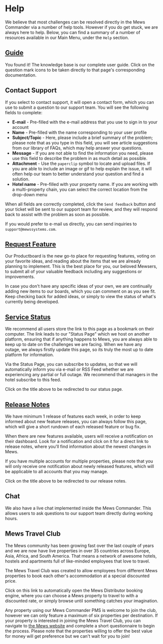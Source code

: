 # Help

We believe that most challenges can be resolved directly in the Mews Commander via a number of help tools. However if you do get stuck, we are always here to help. Below, you can find a summary of a number of resources available in our Main Menu, under the `Help` section.

## [Guide](https://mews-systems.gitbook.io/commander-guide)

You found it! The knowledge base is our complete user guide. Click on the question mark icons to be taken directly to that page's corresponding documentation.

## Contact Support

If you select to contact support, it will open a contact form, which you can use to submit a question to our support team. You will see the following fields to complete:

* **E-mail** - Pre-filled with the e-mail address that you use to sign in to your account
* **Name** - Pre-filled with the name corresponding to your user profile
* **Subject/Topic** - Here, please include a brief summary of the problem; please note that as you type in this field, you will see article suggestions from our library of FAQs, which may help answer your questions.
* **Message** - If you are not able to find the information you need, please use this field to describe the problem in as much detail as possible. 
* **Attachment** - Use the `paperclip` symbol to locate and upload files. If you are able to include an image or gif to help explain the issue, it will often help our team to better understand your question and find a solution.
* **Hotel name** - Pre-filled with your property name. If you are working with a multi-property chain, you can select the correct location from the drop-down menu

When all fields are correctly completed, click the `Send feedback` button and your ticket will be sent to our support team for review, and they will respond back to assist with the problem as soon as possible.

If you would prefer to e-mail us directly, you can send inquiries to `support@mewssystems.com`.

## [Request Feature](https://portal.productboard.com/mewssystems/tabs/2-planned)

Our Productboard is the new go-to place for requesting features, voting on your favorite ideas, and reading about the items that we are already planning to implement. This is the best place for you, our beloved Mewsers, to submit all of your valuable feedback including any suggestions or improvements.

In case you don't have any specific ideas of your own, we are continually adding new items to our boards, which you can comment on as you see fit. Keep checking back for added ideas, or simply to view the status of what's currently being developed.

## [Service Status](http://status.mews.li/)

We recommend all users store the link to this page as a bookmark on their computer. The link leads to our "Status Page" which we host on another platform, ensuring that if anything happens to Mews, you are always able to keep up to date on the challenges we are facing. When we have any outage, we always firstly update this page, so its truly the most up to date platform for information.

Via the Status Page, you can subscribe to updates, so that we will automatically inform you via e-mail or RSS Feed whether we are experiencing any partial or full outage. We recommend that managers in the hotel subscribe to this feed.

Click on the title above to be redirected to our status page.

## [Release Notes](http://www.mewssystems.com/release-notes/)

We have minimum 1 release of features each week, in order to keep informed about new feature releases, you can always follow this page, which will give a short rundown of each released feature or bug fix.

When there are new features available, users will receive a notification on their dashboard. Look for a notification and click on it for a direct link to release notes, where you'll find information about the newest changes in Mews.

If you have multiple accounts for multiple properties, please note that you will only receive one notification about newly released features, which will be applicable to all accounts that you may manage.

Click on the title above to be redirected to our release notes.

## Chat

We also have a live chat implemented inside the Mews Commander. This allows users to ask questions to our support team directly during working hours.

## Mews Travel Club

The Mews community has been growing fast over the last couple of years and we are now have live properties in over 35 countries across Europe, Asia, Africa, and South America. That means a network of awesome hotels, hostels and apartments full of like-minded employees that love to travel.

The Mews Travel Club was created to allow employees from different Mews properties to book each other's accommodation at a special discounted price.

Click on this link to automatically open the Mews Distributor booking engine, where you can choose a Mews property to travel to with a discounted rate, or simply browse until something catches your imagination.

Any property using our Mews Commander PMS is welcome to join the club, however we can only feature a maximum of six properties per destination. If your property is interested in joining the Mews Travel Club, you can navigate to [the Mews website](https://www.mewssystems.com/mews-travel-club/) and complete a short questionnaire to begin the process. Please note that the properties willing to offer the best value for money will get preference but we can't wait for you to join!

